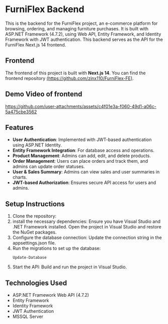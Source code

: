 # FurniFlex Backend

This is the backend for the FurniFlex project, an e-commerce platform for browsing, ordering, and managing furniture purchases. It is built with ASP.NET Framework (4.7.2), using Web API, Entity Framework, and Identity Framework with JWT authentication. This backend serves as the API for the FurniFlex Next.js 14 frontend.

## Frontend
The frontend of this project is built with **Next.js 14**. You can find the frontend repository [(https://github.com/zinx110/FurniFlex-FE)](https://github.com/roman0190/FurniFlex-FE).

## Demo Video of frontend

https://github.com/user-attachments/assets/c4f01e3a-f060-49d1-a06c-5a475cbe3562


## Features

- **User Authentication**: Implemented with JWT-based authentication using ASP.NET Identity.
- **Entity Framework Integration**: For database access and operations.
- **Product Management**: Admins can add, edit, and delete products.
- **Order Management**: Users can place orders and track them, and admins can update order statuses.
- **User & Sales Summary**: Admins can view sales and user summaries in charts.
- **JWT-based Authorization**: Ensures secure API access for users and admins.
  
## Setup Instructions

1. Clone the repository:
2. install the necessary dependencies:
    Ensure you have Visual Studio and .NET Framework installed.
    Open the project in Visual Studio and restore the NuGet packages.
3. Configure the database connection:
    Update the connection string in the appsettings.json file.
4. Run the migrations to set up the database:
    ```
    Update-Database
    ```
5. Start the API:
    Build and run the project in Visual Studio.

## Technologies Used
- ASP.NET Framework Web API (4.7.2)
- Entity Framework
- Identity Framework
- JWT Authentication
- MSSQL Server
